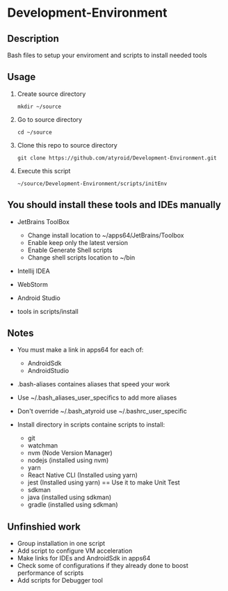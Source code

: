 # Development-Environment

## Description
	
Bash files to setup your enviroment and scripts to install needed tools
	
## Usage

1. Create source directory

	`mkdir ~/source`

2. Go to source directory

	`cd ~/source`

3. Clone this repo to source directory

	`git clone https://github.com/atyroid/Development-Environment.git`

4.  Execute this script

	`~/source/Development-Environment/scripts/initEnv`
	
## You should install these tools and IDEs manually 
	
- JetBrains ToolBox

	- Change install location to ~/apps64/JetBrains/Toolbox
	- Enable keep only the latest version
	- Enable Generate Shell scripts
	- Change shell scripts location to ~/bin
	
- Intellij IDEA
- WebStorm
- Android Studio
- tools in scripts/install
	
## Notes
- You must make a link in apps64 for each of:
	- AndroidSdk
	- AndroidStudio
	
- .bash-aliases containes aliases that speed your work

- Use ~/.bash_aliases_user_specifics to add more aliases

- Don't override ~/.bash_atyroid use ~/.bashrc_user_specific

- Install directory in scripts containe scripts to install:
	
	- git
	- watchman
	- nvm (Node Version Manager)
	- nodejs (installed using nvm)
	- yarn
	- React Native CLI (Installed using yarn)
	- jest (Installed using yarn) == Use it to make Unit Test
	- sdkman
	- java (installed using sdkman)
	- gradle (installed using sdkman)


## Unfinshied work
- Group installation in one script 
- Add script to configure VM acceleration
- Make links for IDEs and AndroidSdk in apps64
- Check some of configurations if they already done to boost performance of scripts
- Add scripts for Debugger tool

